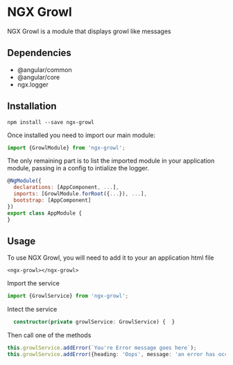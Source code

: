 # NGX Growl

NGX Growl is a module that displays growl like messages

## Dependencies
 * @angular/common
 * @angular/core
 * ngx.logger
 
## Installation
```shell
npm install --save ngx-growl
```

Once installed you need to import our main module:
```js
import {GrowlModule} from 'ngx-growl';
```

The only remaining part is to list the imported module in your application module, passing in a config to intialize the logger.

```js
@NgModule({
  declarations: [AppComponent, ...],
  imports: [GrowlModule.forRoot({...}), ...],
  bootstrap: [AppComponent]
})
export class AppModule {
}
```

## Usage

To use NGX Growl, you will need to add it to your an application html file

```angular2html
<ngx-growl></ngx-growl>

```
  
 
Import the service
 
 ```typescript
import {GrowlService} from 'ngx-growl';

```

Intect the service
```typescript
  constructor(private growlService: GrowlService) {  }

```

 
Then call one of the methods
 
 ```typescript
this.growlService.addError(`You're Error message goes here`);
this.growlService.addError({heading: 'Oops', message: 'an error has occured'});


```
